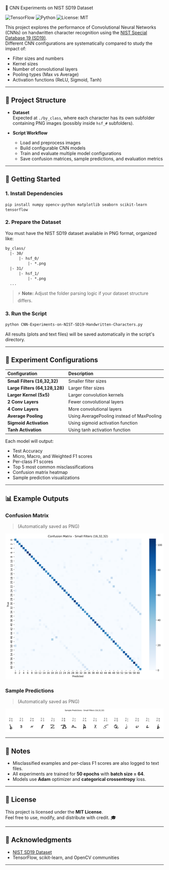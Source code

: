 🧠 CNN Experiments on NIST SD19 Dataset

![TensorFlow](https://img.shields.io/badge/TensorFlow-2.x-orange?logo=tensorflow&logoColor=white)
![Python](https://img.shields.io/badge/Python-3.8%2B-blue?logo=python&logoColor=white)
![License: MIT](https://img.shields.io/badge/License-MIT-green.svg)

This project explores the performance of Convolutional Neural Networks (CNNs) on handwritten character recognition using the [NIST Special Database 19 (SD19)](https://www.nist.gov/srd/nist-special-database-19).  
Different CNN configurations are systematically compared to study the impact of:
- Filter sizes and numbers
- Kernel sizes
- Number of convolutional layers
- Pooling types (Max vs Average)
- Activation functions (ReLU, Sigmoid, Tanh)

---

## 📂 Project Structure

- **Dataset**  
  Expected at `./by_class`, where each character has its own subfolder containing PNG images (possibly inside `hsf_#` subfolders).

- **Script Workflow**  
  - Load and preprocess images
  - Build configurable CNN models
  - Train and evaluate multiple model configurations
  - Save confusion matrices, sample predictions, and evaluation metrics

---

## 🚀 Getting Started

### 1. Install Dependencies

```
pip install numpy opencv-python matplotlib seaborn scikit-learn tensorflow
```

### 2. Prepare the Dataset

You must have the NIST SD19 dataset available in PNG format, organized like:

```
by_class/
  |- 30/
      |- hsf_0/
          |- *.png
  |- 31/
      |- hsf_1/
          |- *.png
  ...
```

> ⚡ **Note:** Adjust the folder parsing logic if your dataset structure differs.

### 3. Run the Script

```bash
python CNN-Experiments-on-NIST-SD19-Handwritten-Characters.py
```

All results (plots and text files) will be saved automatically in the script's directory.

---

## 🧪 Experiment Configurations

| Configuration             | Description                          |
| :------------------------- | :----------------------------------- |
| **Small Filters (16,32,32)** | Smaller filter sizes |
| **Large Filters (64,128,128)** | Larger filter sizes |
| **Larger Kernel (5x5)** | Larger convolution kernels |
| **2 Conv Layers** | Fewer convolutional layers |
| **4 Conv Layers** | More convolutional layers |
| **Average Pooling** | Using AveragePooling instead of MaxPooling |
| **Sigmoid Activation** | Using sigmoid activation function |
| **Tanh Activation** | Using tanh activation function |

Each model will output:
- Test Accuracy
- Micro, Macro, and Weighted F1 scores
- Per-class F1 scores
- Top 5 most common misclassifications
- Confusion matrix heatmap
- Sample prediction visualizations

---

## 📊 Example Outputs

### Confusion Matrix
> (Automatically saved as PNG)

![Confusion Matrix Example](https://github.com/Amir0234-afk/CNN-Experiments-on-NIST-SD19-Handwritten-Characters/blob/main/images/confusion%20matrix%20example.png)

### Sample Predictions
> (Automatically saved as PNG)

![Sample Predictions Example](https://github.com/Amir0234-afk/CNN-Experiments-on-NIST-SD19-Handwritten-Characters/blob/main/images/sample%20prediction%20example.png)

---

## 📌 Notes

- Misclassified examples and per-class F1 scores are also logged to text files.
- All experiments are trained for **50 epochs** with **batch size = 64**.
- Models use **Adam** optimizer and **categorical crossentropy** loss.

---

## 📄 License

This project is licensed under the **MIT License**.  
Feel free to use, modify, and distribute with credit. 🎓

---

## 🌟 Acknowledgments
- [NIST SD19 Dataset](https://www.nist.gov/srd/nist-special-database-19)
- TensorFlow, scikit-learn, and OpenCV communities

---
